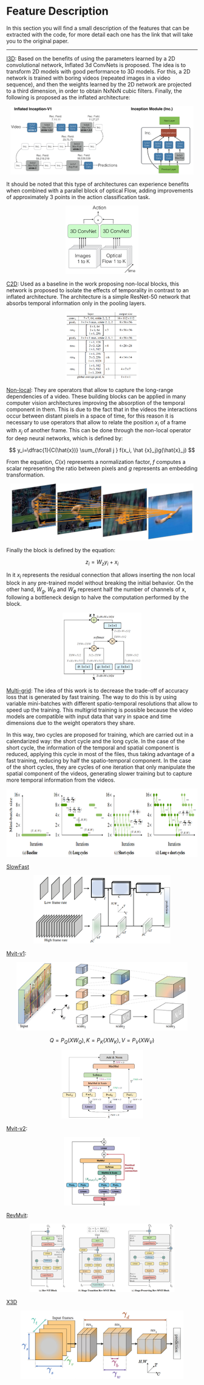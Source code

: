 # Feature Description

In this section you will find a small description of the features that can be extracted with the code, for more detail each one has the link that will take you to the original paper.

---

[I3D](https://arxiv.org/pdf/1705.07750.pdf): Based on the benefits of using the parameters learned by a 2D convolutional network, Inflated 3d ConvNets is proposed. The idea is to transform 2D models with good performance to 3D models. For this, a 2D network is trained with boring videos (repeated images in a video sequence), and then the weights learned by the 2D network are projected to a third dimension, in order to obtain NxNxN cubic filters. Finally, the following is proposed as the inflated architecture:

<p style="text-align:center;"><img src="./images/inception.png" height=180 class="center"></p>

It should be noted that this type of architectures can experience benefits when combined with a parallel block of optical Flow, adding improvements of approximately 3 points in the action classification task.

<p style="text-align:center;"><img src="./images/I3D.png" height=180 class="center"></p>

[C2D](https://arxiv.org/pdf/1711.07971.pdf): Used as a baseline in the work proposing non-local blocks, this network is proposed to isolate the effects of temporality in contrast to an inflated architecture. The architecture is a simple ResNet-50 network that absorbs temporal information only in the pooling layers.

<p style="text-align:center;"><img src="./images/C2D.png" height=180 class="center"></p>

[Non-local](https://arxiv.org/pdf/1711.07971.pdf): They are operators that allow to capture the long-range dependencies of a video. These building blocks can be applied in many computer vision architectures improving the absorption of the temporal component in them. This is due to the fact that in the videos the interactions occur between distant pixels in a space of time, for this reason it is necessary to use operators that allow to relate the position $x_i$ of a frame with $x_j$ of another frame. This can be done through the non-local operator for deep neural networks, which is defined by:

$$
y_i=\dfrac{1}{C(\hat{x})} \sum_{\forall j } f(x_i, \hat
{x}_j)g(\hat{x}_j)
$$

From the equation, $C(x)$ represents a normalization factor, $f$ computes a scalar representing the ratio between pixels and $g$ represents an embedding transformation.

<p style="text-align:center;"><img src="./images/non-local-idea.png" height=150 class="center"></p>

Finally the block is defined by the equation:

$$z_i = W_zy_i+x_i$$

In it $x_i$ represents the residual connection that allows inserting the non local block in any pre-trained model without breaking the initial behavior. On the other hand, $W_g$, $W_{\theta}$ and $W_{\phi}$ represent half the number of channels of x, following a bottleneck design to halve the computation performed by the block.

<p style="text-align:center;"><img src="./images/non-local-block.png" height=180 class="center"></p>

[Multi-grid](https://arxiv.org/pdf/1912.00998.pdf): The idea of this work is to decrease the trade-off of accuracy loss that is generated by fast training. The way to do this is by using variable mini-batches with different spatio-temporal resolutions that allow to speed up the training. This multigrid training is possible because the video models are compatible with input data that vary in space and time dimensions due to the weight operators they share.

In this way, two cycles are proposed for training, which are carried out in a calendarized way: the short cycle and the long cycle. In the case of the short cycle, the information of the temporal and spatial component is reduced, applying this cycle in most of the files, thus taking advantage of a fast training, reducing by half the spatio-temporal component. In the case of the short cycles, they are cycles of one iteration that only manipulate the spatial component of the videos, generating slower training but to capture more temporal information from the videos.

<p style="text-align:center;"><img src="./images/multigrid.png" height=180 class="center"></p>

[SlowFast](https://arxiv.org/pdf/1812.03982.pdf)

<p style="text-align:center;"><img src="./images/slowfast.png" height=180 class="center"></p>

[Mvit-v1](https://arxiv.org/pdf/2104.11227.pdf):

<p style="text-align:center;"><img src="./images/Mvit.png" height=180 class="center"></p>

$$Q=P_Q(XW_Q), \, K=P_K(XW_K), \, V=P_V(XW_V)$$

<p style="text-align:center;"><img src="./images/polling-attn.png" height=180 class="center"></p>

[Mvit-v2](https://arxiv.org/pdf/2112.01526.pdf):

<p style="text-align:center;"><img src="./images/mvit2.png" height=180 class="center"></p>

[RevMvit](https://openaccess.thecvf.com/content/CVPR2022/papers/Mangalam_Reversible_Vision_Transformers_CVPR_2022_paper.pdf):

<p style="text-align:center;"><img src="./images/revmvit.png" height=180 class="center"></p>

[X3D](https://arxiv.org/pdf/2004.04730.pdf)

<p style="text-align:center;"><img src="./images/x3d.png" height=180 class="center"></p>
